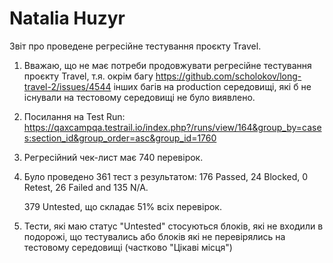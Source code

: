 # Natalia Huzyr

Звіт про проведене регресійне тестування проєкту Travel.

1. Вважаю, що не має потреби продовжувати регресійне тестування проєкту Travel, т.я. окрім багу https://github.com/scholokov/long-travel-2/issues/4544 інших багів на production середовищі, які б не існували на тестовому середовищі не було виявлено.
2. Посилання на Test Run: https://qaxcampqa.testrail.io/index.php?/runs/view/164&group_by=cases:section_id&group_order=asc&group_id=1760
3. Регресійний чек-лист має 740 перевірок.
4. Було проведено 361 тест з результатом: 176 Passed, 24 Blocked, 0 Retest, 26 Failed and 135 N/A.

   379 Untested, що складає 51% всіх перевірок.
5. Тести, які маю статус "Untested" стосуються блоків, які не входили в подорожі, що тестувались або блоків які не перевірялись на тестовому середовищі (частково "Цікаві місця")
